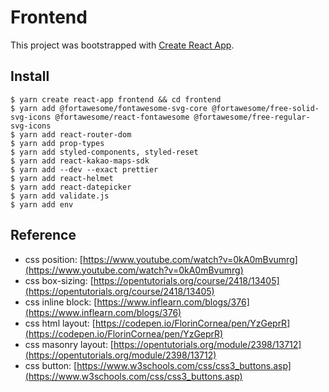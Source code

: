# Frontend

This project was bootstrapped with [Create React App](https://github.com/facebook/create-react-app).

## Install
```
$ yarn create react-app frontend && cd frontend
$ yarn add @fortawesome/fontawesome-svg-core @fortawesome/free-solid-svg-icons @fortawesome/react-fontawesome @fortawesome/free-regular-svg-icons
$ yarn add react-router-dom
$ yarn add prop-types
$ yarn add styled-components, styled-reset
$ yarn add react-kakao-maps-sdk
$ yarn add --dev --exact prettier
$ yarn add react-helmet
$ yarn add react-datepicker
$ yarn add validate.js
$ yarn add env
```

## Reference
- css position: [https://www.youtube.com/watch?v=0kA0mBvumrg](https://www.youtube.com/watch?v=0kA0mBvumrg)
- css box-sizing: [https://opentutorials.org/course/2418/13405](https://opentutorials.org/course/2418/13405)
- css inline block: [https://www.inflearn.com/blogs/376](https://www.inflearn.com/blogs/376)
- css html layout: [https://codepen.io/FlorinCornea/pen/YzGeprR](https://codepen.io/FlorinCornea/pen/YzGeprR)
- css masonry layout: [https://opentutorials.org/module/2398/13712](https://opentutorials.org/module/2398/13712)
- css button: [https://www.w3schools.com/css/css3_buttons.asp](https://www.w3schools.com/css/css3_buttons.asp)